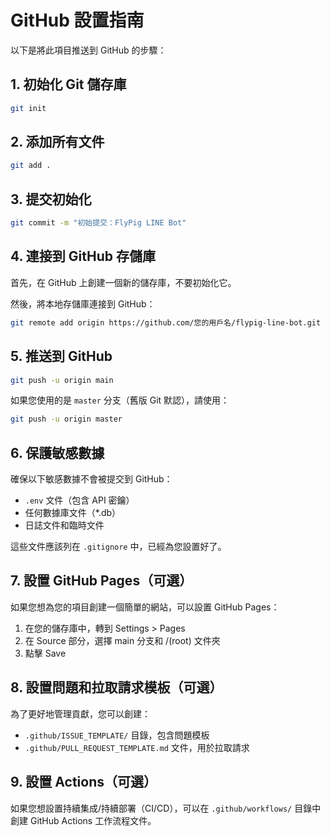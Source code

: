 # GitHub 設置指南

以下是將此項目推送到 GitHub 的步驟：

## 1. 初始化 Git 儲存庫

```bash
git init
```

## 2. 添加所有文件

```bash
git add .
```

## 3. 提交初始化

```bash
git commit -m "初始提交：FlyPig LINE Bot"
```

## 4. 連接到 GitHub 存儲庫

首先，在 GitHub 上創建一個新的儲存庫，不要初始化它。

然後，將本地存儲庫連接到 GitHub：

```bash
git remote add origin https://github.com/您的用戶名/flypig-line-bot.git
```

## 5. 推送到 GitHub

```bash
git push -u origin main
```

如果您使用的是 `master` 分支（舊版 Git 默認），請使用：

```bash
git push -u origin master
```

## 6. 保護敏感數據

確保以下敏感數據不會被提交到 GitHub：

- `.env` 文件（包含 API 密鑰）
- 任何數據庫文件（*.db）
- 日誌文件和臨時文件

這些文件應該列在 `.gitignore` 中，已經為您設置好了。

## 7. 設置 GitHub Pages（可選）

如果您想為您的項目創建一個簡單的網站，可以設置 GitHub Pages：

1. 在您的儲存庫中，轉到 Settings > Pages
2. 在 Source 部分，選擇 main 分支和 /(root) 文件夾
3. 點擊 Save

## 8. 設置問題和拉取請求模板（可選）

為了更好地管理貢獻，您可以創建：

- `.github/ISSUE_TEMPLATE/` 目錄，包含問題模板
- `.github/PULL_REQUEST_TEMPLATE.md` 文件，用於拉取請求

## 9. 設置 Actions（可選）

如果您想設置持續集成/持續部署（CI/CD），可以在 `.github/workflows/` 目錄中創建 GitHub Actions 工作流程文件。